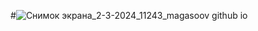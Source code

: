 #![Снимок экрана_2-3-2024_11243_magasoov github io](https://github.com/magasoov/project-main/assets/148522477/75f7d13a-d744-4826-a311-5eff1afbcdfe)
